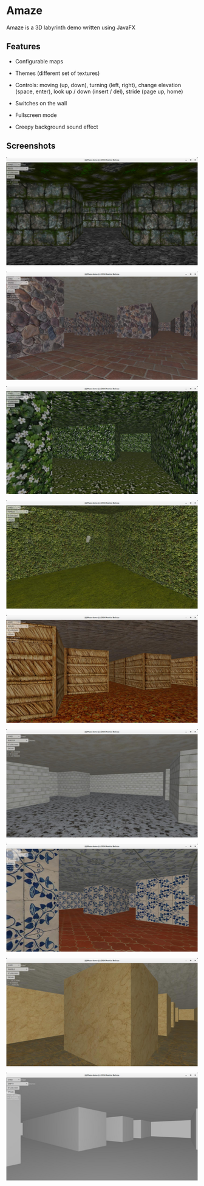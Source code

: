 # Amaze

Amaze is a 3D labyrinth demo written using JavaFX

## Features

- Configurable maps

- Themes (different set of textures)

- Controls: moving (up, down), turning (left, right), change elevation (space, enter),
look up / down (insert / del), stride (page up, home)

- Switches on the wall

- Fullscreen mode

- Creepy background sound effect

## Screenshots

![MAZE theme](screenshots/maze.jpg)

![STONE theme](screenshots/stone.jpg)

![FOREST_FLOWER theme](screenshots/forest_flower.jpg)

![FOREST theme](screenshots/forest.jpg)

![WOOD theme](screenshots/wood.jpg)

![WINTER theme](screenshots/winter.jpg)

![TILES theme](screenshots/tiles.jpg)

![MARBLE theme](screenshots/marble.jpg)

![EMPTY theme](screenshots/empty.jpg)
